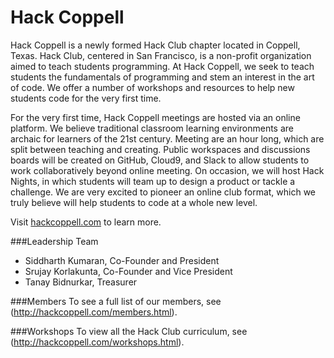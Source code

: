 # Hack Coppell

Hack Coppell is a newly formed Hack Club chapter located in Coppell, Texas. Hack Club, centered in San Francisco, is a non-profit organization aimed to teach students programming. At Hack Coppell, we seek to teach students the fundamentals of programming and stem an interest in the art of code. We offer a number of workshops and resources to help new students code for the very first time. 

For the very first time, Hack Coppell meetings are hosted via an online platform. We believe traditional classroom learning environments are archaic for learners of the 21st century. Meeting are an hour long, which are split between teaching and creating. Public workspaces and discussions boards will be created on GitHub, Cloud9, and Slack to allow students to work collaboratively beyond online meeting. On occasion, we will host Hack Nights, in which students will team up to design a product or tackle a challenge. We are very excited to pioneer an online club format, which we truly believe will help students to code at a whole new level.

Visit [hackcoppell.com](http://hackcoppell.com) to learn more.

###Leadership Team
- Siddharth Kumaran, Co-Founder and President
- Srujay Korlakunta, Co-Founder and Vice President
- Tanay Bidnurkar, Treasurer

###Members
To see a full list of our members, see (http://hackcoppell.com/members.html).

###Workshops
To view all the Hack Club curriculum, see (http://hackcoppell.com/workshops.html).



